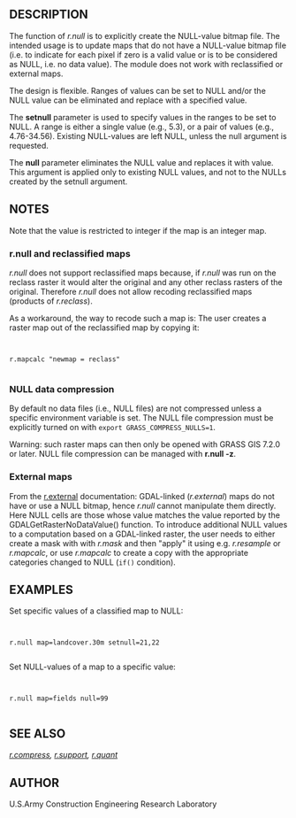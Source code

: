 
## DESCRIPTION

The function of *r.null* is to explicitly create the NULL-value
bitmap file. The intended usage is to update maps that do not have a
NULL-value bitmap file (i.e. to indicate for each pixel if zero is a valid
value or is to be considered as NULL, i.e. no data value). The module does
not work with reclassified or external maps.

The design is flexible. Ranges of values can be set to NULL and/or the NULL
value can be eliminated and replace with a specified value.

The **setnull** parameter is used to specify values in the ranges to
be set to NULL. A range is either a single value (e.g., 5.3), or a pair of
values (e.g., 4.76-34.56). Existing NULL-values are left NULL, unless the
null argument is requested.

The **null** parameter eliminates the NULL value and replaces it with
value. This argument is applied only to existing NULL values, and not to the
NULLs created by the setnull argument.

## NOTES

Note that the value is restricted to integer if the map is an integer map.

### r.null and reclassified maps

*r.null* does not support reclassified maps because, if *r.null*
was run on the reclass raster it would alter the original and any other
reclass rasters of the original. Therefore *r.null* does not allow
recoding reclassified maps (products of *r.reclass*).

As a workaround, the way to recode such a map is: The user creates a raster
map out of the reclassified map by copying it:

```


r.mapcalc "newmap = reclass"


```

### NULL data compression

By default no data files (i.e., NULL files) are not compressed unless a
specific environment variable is set. The NULL file compression must be
explicitly turned on with `export GRASS_COMPRESS_NULLS=1`.

Warning: such raster maps can then only be opened with GRASS GIS 7.2.0 or
later. NULL file compression can be managed with **r.null -z**.

### External maps

From the [r.external](r.external.html) documentation: GDAL-linked
(*r.external*) maps do not have or use a NULL bitmap, hence *r.null* cannot
manipulate them directly. Here NULL cells are those whose value matches
the value reported by the GDALGetRasterNoDataValue() function.
To introduce additional NULL values to a computation based on a GDAL-linked
raster, the user needs to either create a mask with with *r.mask* and
then "apply" it using e.g. *r.resample* or *r.mapcalc*,
or use *r.mapcalc* to create a copy with the appropriate categories
changed to NULL (`if()` condition).

## EXAMPLES

Set specific values of a classified map to NULL:

```


r.null map=landcover.30m setnull=21,22


```

Set NULL-values of a map to a specific value:

```


r.null map=fields null=99


```

## SEE ALSO

*[r.compress](r.compress.html),
[r.support](r.support.html),
[r.quant](r.quant.html)*

## AUTHOR

U.S.Army Construction Engineering Research Laboratory

